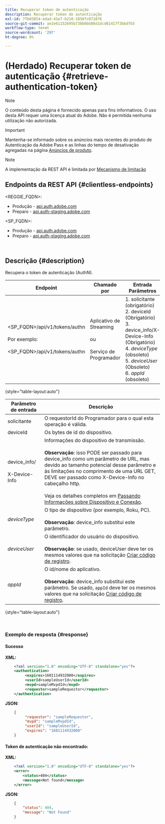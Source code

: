 ```yaml
---
title: Recuperar token de autenticação
description: Recuperar token de autenticação
exl-id: 7fb03854-edad-41e7-b218-1858fc071876
source-git-commit: ae2e61152695b738b0bb08d1dcd81417f3bbdfb5
workflow-type: tm+mt
source-wordcount: '297'
ht-degree: 0%

---
```


# (Herdado) Recuperar token de autenticação {#retrieve-authentication-token}

>[!NOTE]
>
>O conteúdo desta página é fornecido apenas para fins informativos. O uso desta API requer uma licença atual do Adobe. Não é permitida nenhuma utilização não autorizada.

>[!IMPORTANT]
>
> Mantenha-se informado sobre os anúncios mais recentes do produto de Autenticação da Adobe Pass e as linhas do tempo de desativação agregadas na página [Anúncios de produto](/help/authentication/product-announcements.md).

>[!NOTE]
>
> A implementação da REST API é limitada por [Mecanismo de limitação](/help/authentication/integration-guide-programmers/throttling-mechanism.md)

## Endpoints da REST API {#clientless-endpoints}

&lt;REGGIE_FQDN>:

* Produção - [api.auth.adobe.com](http://api.auth.adobe.com/)
* Preparo - [api.auth-staging.adobe.com](http://api.auth-staging.adobe.com/)

&lt;SP_FQDN>:

* Produção - [api.auth.adobe.com](http://api.auth.adobe.com/)
* Preparo - [api.auth-staging.adobe.com](http://api.auth-staging.adobe.com/)

</br>

## Descrição {#description}

Recupera o token de autenticação (AuthN).

| Endpoint | Chamado </br>por | Entrada   </br>Parâmetros | HTTP </br>Método | Resposta | Resposta HTTP </br> |
| --- | --- | --- | --- | --- | --- |
| &lt;SP_FQDN>/api/v1/tokens/authn</br></br>Por exemplo:</br></br>&lt;SP_FQDN>/api/v1/tokens/authn | Aplicativo de Streaming</br></br>ou</br></br>Serviço de Programador | 1. solicitante (obrigatório)</br>2.  deviceId (Obrigatório)</br>3.  device_info/X-Device-Info (Obrigatório)</br>4.  _deviceType_ (obsoleto)</br>5.  _deviceUser_ (Obsoleto)</br>6.  _appId_ (obsoleto) | GET | XML ou JSON contendo informações de autenticação ou detalhes de erro se malsucedido. | 200 - Sucesso.  </br>404 - Token Não Encontrado </br>410 - Token expirado |

{style="table-layout:auto"}


| Parâmetro de entrada | Descrição |
| --- | --- |
| solicitante | O requestorId do Programador para o qual esta operação é válida. |
| deviceId | Os bytes de id do dispositivo. |
| device_info/</br></br>X-Device-Info | Informações do dispositivo de transmissão.</br></br>**Observação**: isso PODE ser passado para device_info como um parâmetro de URL, mas devido ao tamanho potencial desse parâmetro e às limitações no comprimento de uma URL GET, DEVE ser passado como X-Device-Info no cabeçalho http. </br></br>Veja os detalhes completos em [Passando Informações sobre Dispositivo e Conexão](/help/authentication/integration-guide-programmers/legacy/client-information/passing-client-information-device-connection-and-application.md). |
| _deviceType_ | O tipo de dispositivo (por exemplo, Roku, PC).</br></br>**Observação**: device_info substitui este parâmetro. |
| _deviceUser_ | O identificador do usuário do dispositivo.</br></br>**Observação**: se usado, deviceUser deve ter os mesmos valores que na solicitação [Criar código de registro](/help/authentication/integration-guide-programmers/legacy/rest-api-v1/apis/registration-code-request.md). |
| _appId_ | O id/nome do aplicativo. </br></br>**Observação**: device_info substitui este parâmetro. Se usado, `appId` deve ter os mesmos valores que na solicitação [Criar código de registro](/help/authentication/integration-guide-programmers/legacy/rest-api-v1/apis/registration-code-request.md). |

{style="table-layout:auto"}

</br>

### Exemplo de resposta {#response}



#### Sucesso

**XML:**

```XML
    <?xml version="1.0" encoding="UTF-8" standalone="yes"?>
    <authentication>
         <expires>1601114932000</expires>
         <userId>sampleUserId</userId>
         <mvpd>sampleMvpdId</mvpd>
         <requestor>sampleRequestor</requestor>
    </authentication>
```


**JSON:**

```JSON
    {
         "requestor": "sampleRequestor",
         "mvpd": "sampleMvpdId",
         "userId": "sampleUserId",
         "expires": "1601114932000"
    }
```





#### Token de autenticação não encontrado:

**XML:**

```XML
    <?xml version="1.0" encoding="UTF-8" standalone="yes"?>
    <error>
        <status>404</status>
        <message>Not found</message>
    </error>
```


**JSON:**

```JSON
    {
        "status": 404,
        "message": "Not Found"
    }
```
